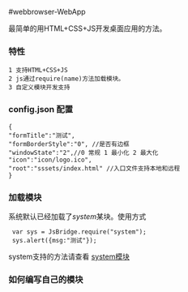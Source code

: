 #webbrowser-WebApp

最简单的用HTML+CSS+JS开发桌面应用的方法。

### 特性

	1 支持HTML+CSS+JS
	2 js通过require(name)方法加载模块。
	3 自定义模块开发支持
	


### config.json 配置

```
{
"formTitle":"测试",
"formBorderStyle":"0", //是否有边框 
"windowState":"2",//0 常规 1 最小化 2 最大化
"icon":"icon/logo.ico",
"root":"sssets/index.html" //入口文件支持本地和远程
}
```

### 加载模块

系统默认已经加载了*system*某块。使用方式

```
 var sys = JsBridge.require("system");
 sys.alert({msg:"测试"});
```

system支持的方法请查看 [system模块](https://github.com/epaii/webbrowser-module-system)


### 如何编写自己的模块
